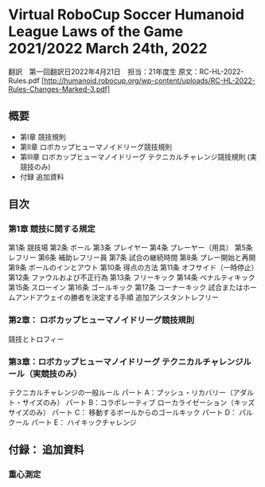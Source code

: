 # Virtual RoboCup Soccer Humanoid League Laws of the Game 2021/2022 March 24th, 2022
翻訳　第一回翻訳日2022年4月21日　担当：21年度生
原文：RC-HL-2022-Rules.pdf
     [http://humanoid.robocup.org/wp-content/uploads/RC-HL-2022-Rules-Changes-Marked-3.pdf]


## 概要
+ 第I章 競技規則
+ 第II章 ロボカップヒューマノイドリーグ競技規則
+ 第III章 ロボカップヒューマノイドリーグ テクニカルチャレンジ競技規則 (実競技のみ)
+ 付録 追加資料


## 目次
### 第1章 競技に関する規定 

第1条 競技場
第2条 ボール 
第3条 プレイヤー 
第4条 プレーヤー（用具） 
第5条 レフリー
第6条 補助レフリー員 
第7条 試合の継続時間
第8条 プレー開始と再開
第9条 ボールのインとアウト 
第10条 得点の方法
第11条 オフサイド（一時停止） 
第12条 ファウルおよび不正行為
第13条 フリーキック
第14条 ペナルティキック 
第15条 スローイン
第16条 ゴールキック
第17条 コーナーキック
試合またはホームアンドアウェイの勝者を決定する手順 
追加アシスタントレフリー 

### 第2章： ロボカップヒューマノイドリーグ競技規則 
競技とトロフィー

### 第3章：ロボカップヒューマノイドリーグ テクニカルチャレンジルール（実競技のみ）
テクニカルチャレンジの一般ルール
パート A：プッシュ・リカバリー（アダルト・サイズのみ） 
パート B：コラボレーティブ ローカライゼーション（キッズサイズのみ） 
パート C： 移動するボールからのゴールキック 
パート D： パルクール
パート E： ハイキックチャレンジ

## 付録： 追加資料 
### 重心測定
